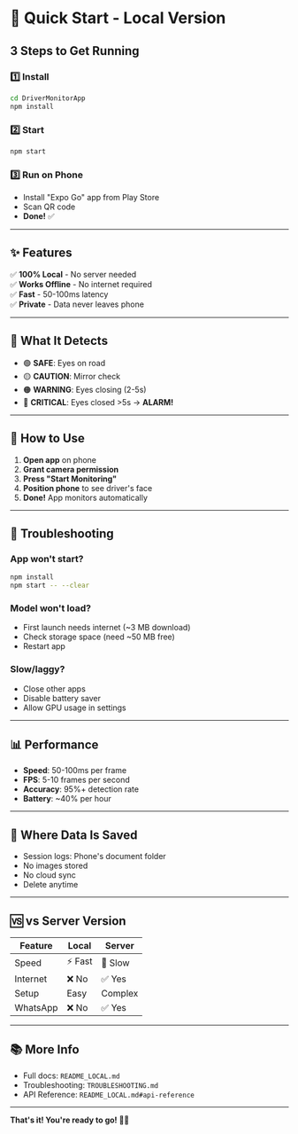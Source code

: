 # 🚀 Quick Start - Local Version

## **3 Steps to Get Running**

### **1️⃣ Install**

```bash
cd DriverMonitorApp
npm install
```

### **2️⃣ Start**

```bash
npm start
```

### **3️⃣ Run on Phone**

- Install "Expo Go" app from Play Store
- Scan QR code
- **Done!** ✅

---

## **✨ Features**

✅ **100% Local** - No server needed  
✅ **Works Offline** - No internet required  
✅ **Fast** - 50-100ms latency  
✅ **Private** - Data never leaves phone  

---

## **🎯 What It Detects**

- 🟢 **SAFE**: Eyes on road
- 🟡 **CAUTION**: Mirror check
- 🟠 **WARNING**: Eyes closing (2-5s)
- 🔴 **CRITICAL**: Eyes closed >5s → **ALARM!**

---

## **📱 How to Use**

1. **Open app** on phone
2. **Grant camera permission**
3. **Press "Start Monitoring"**
4. **Position phone** to see driver's face
5. **Done!** App monitors automatically

---

## **🔧 Troubleshooting**

### App won't start?
```bash
npm install
npm start -- --clear
```

### Model won't load?
- First launch needs internet (~3 MB download)
- Check storage space (need ~50 MB free)
- Restart app

### Slow/laggy?
- Close other apps
- Disable battery saver
- Allow GPU usage in settings

---

## **📊 Performance**

- **Speed**: 50-100ms per frame
- **FPS**: 5-10 frames per second
- **Accuracy**: 95%+ detection rate
- **Battery**: ~40% per hour

---

## **💾 Where Data Is Saved**

- Session logs: Phone's document folder
- No images stored
- No cloud sync
- Delete anytime

---

## **🆚 vs Server Version**

| Feature | Local | Server |
|---------|-------|--------|
| Speed | ⚡ Fast | 🐌 Slow |
| Internet | ❌ No | ✅ Yes |
| Setup | Easy | Complex |
| WhatsApp | ❌ No | ✅ Yes |

---

## **📚 More Info**

- Full docs: `README_LOCAL.md`
- Troubleshooting: `TROUBLESHOOTING.md`
- API Reference: `README_LOCAL.md#api-reference`

---

**That's it! You're ready to go! 🚗💨**

